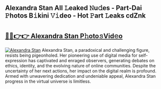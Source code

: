 ## Alexandra Stan All 𝙻eaked 𝙽u𝚍es - Part-Dai 𝙿hotos B𝚒kini 𝚅𝚒deo - Hot 𝙿art 𝙻eaks cdZnk

# <h2><a href="http://ld4nq4.urlbe.top/?page=Alexandra+Stan">🔗🔗👉👉 Alexandra Stan P𝚑oto𝚜Vid𝚎o</a></h2>

[![Alexandra Stan](https://i.imgur.com/eBuTRDB.gif)](http://ld4nq4.urlbe.top/?page=Alexandra+Stan)
Alexandra Stan, a paradoxical and challenging figure, resists being pigeonholed. Her pioneering use of digital media for self-expression has captivated and enraged observers, generating debates on ethics, identity, and the evolving nature of online communities. Despite the uncertainty of her next actions, her impact on the digital realm is profound. Armed with unwavering dedication and undeniable appeal, Alexandra Stan progress in the virtual universe is limitless.
